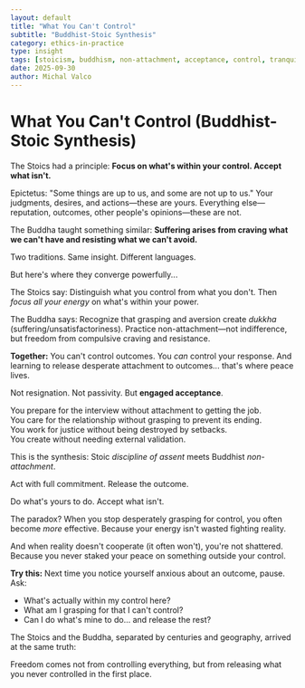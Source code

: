 ```yaml
---
layout: default
title: "What You Can't Control"
subtitle: "Buddhist-Stoic Synthesis"
category: ethics-in-practice
type: insight
tags: [stoicism, buddhism, non-attachment, acceptance, control, tranquility, wisdom synthesis]
date: 2025-09-30
author: Michal Valco
---
```


# What You Can't Control (Buddhist-Stoic Synthesis)

The Stoics had a principle: **Focus on what's within your control. Accept what isn't.**

Epictetus: "Some things are up to us, and some are not up to us." Your judgments, desires, and actions—these are yours. Everything else—reputation, outcomes, other people's opinions—these are not.

The Buddha taught something similar: **Suffering arises from craving what we can't have and resisting what we can't avoid.**

Two traditions. Same insight. Different languages.

But here's where they converge powerfully...

The Stoics say: Distinguish what you control from what you don't. Then *focus all your energy* on what's within your power.

The Buddha says: Recognize that grasping and aversion create *dukkha* (suffering/unsatisfactoriness). Practice non-attachment—not indifference, but freedom from compulsive craving and resistance.

**Together:** You can't control outcomes. You *can* control your response. And learning to release desperate attachment to outcomes... that's where peace lives.

Not resignation. Not passivity. But **engaged acceptance**.

You prepare for the interview without attachment to getting the job.  
You care for the relationship without grasping to prevent its ending.  
You work for justice without being destroyed by setbacks.  
You create without needing external validation.  

This is the synthesis: Stoic *discipline of assent* meets Buddhist *non-attachment*.

Act with full commitment. Release the outcome.

Do what's yours to do. Accept what isn't.

The paradox? When you stop desperately grasping for control, you often become *more* effective. Because your energy isn't wasted fighting reality.

And when reality doesn't cooperate (it often won't), you're not shattered. Because you never staked your peace on something outside your control.

**Try this:**
Next time you notice yourself anxious about an outcome, pause. Ask:
- What's actually within my control here?
- What am I grasping for that I can't control?
- Can I do what's mine to do... and release the rest?

The Stoics and the Buddha, separated by centuries and geography, arrived at the same truth:

Freedom comes not from controlling everything, but from releasing what you never controlled in the first place.
